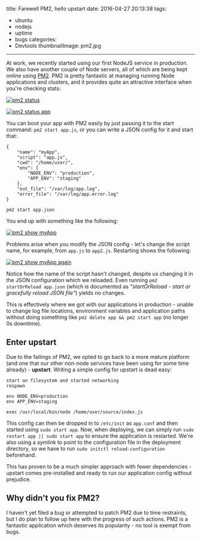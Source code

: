 title: Farewell PM2, hello upstart
date: 2016-04-27 20:13:38
tags:
 - ubuntu
 - nodejs
 - uptime
 - bugs
categories:
 - Devtools
thumbnailImage: pm2.jpg
---
At work, we recently started using our first NodeJS service in production. We also have another couple of Node servers, all of which are being kept online using [PM2](https://www.npmjs.com/package/pm2). PM2 is pretty fantastic at managing running Node applications and clusters, and it provides quite an attractive interface when you're checking stats:

[![pm2 status](pm2status.jpg)](pm2status.jpg)

[![pm2 status app](pm2statusapp.jpg)](pm2statusapp.jpg)

You can boot your app with PM2 easily by just passing it to the start command: `pm2 start app.js`, or you can write a JSON config for it and start that:

```
{
    "name": "myApp",
    "script": "app.js",
    "cwd": "/home/user/",
    "env": {
        "NODE_ENV": "production",
        "APP_ENV": "staging"
    },
    "out_file": "/var/log/app.log",
    "error_file": "/var/log/app.error.log"
}
```

`pm2 start app.json`

You end up with something like the following:

[![pm2 show myApp](pm2online.png)](pm2online.png)

Problems arise when you modify the JSON config - let's change the script name, for example, from `app.js` to `app2.js`. Restarting shows the following:

[![pm2 show myApp again](pm2online2.png)](pm2online2.png)

Notice how the name of the script hasn't changed, despite us changing it in the JSON configuration which we reloaded. Even running `pm2 startOrReload app.json` (which is documented as _"startOrReload <json> - start or gracefully reload JSON file"_) yields no changes.

This is effectively where we got with our applications in production - unable to change log file locations, environment variables and application paths without doing something like `pm2 delete app && pm2 start app` (no longer 0s downtime).

## Enter upstart
Due to the failings of PM2, we opted to go back to a more mature platform (and one that our other non-node services have been using for some time already) - **upstart**. Writing a simple config for upstart is dead easy:

```
start on filesystem and started networking
respawn

env NODE_ENV=production
env APP_ENV=staging

exec /usr/local/bin/node /home/user/source/index.js
```

This config can then be dropped in to `/etc/init` as `app.conf` and then started using `sudo start app`. Now, when deploying, we can simply run `sudo restart app || sudo start app` to ensure the application is restarted. We're also using a symlink to point to the configuration file in the deployment directory, so we have to run `sudo initctl reload-configuration` beforehand.

This has proven to be a much simpler approach with fewer dependencies - upstart comes pre-installed and ready to run our application config without prejudice.

## Why didn't you fix PM2?
I haven't yet filed a bug or attempted to patch PM2 due to time restraints, but I do plan to follow up here with the progress of such actions. PM2 is a fantastic application which deserves its popularity - no tool is exempt from bugs.
